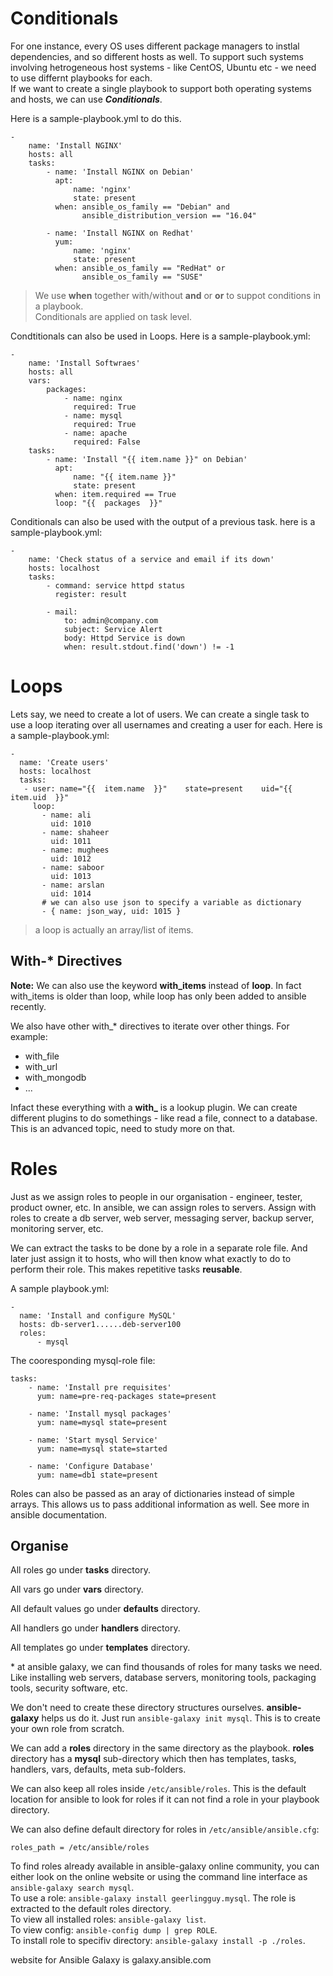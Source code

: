 # Conditionals

For one instance, every OS uses different package managers to instlal dependencies, and so different hosts as well. To support such systems involving hetrogeneous host systems - like CentOS, Ubuntu etc - we need to use differnt playbooks for each.<br/>
If we want to create a single playbook to support both operating systems and hosts, we can use __*Conditionals*__.

Here is a sample-playbook.yml to do this.

    -
        name: 'Install NGINX'
        hosts: all
        tasks:
            - name: 'Install NGINX on Debian'
              apt:
                  name: 'nginx'
                  state: present
              when: ansible_os_family == "Debian" and
                    ansible_distribution_version == "16.04"

            - name: 'Install NGINX on Redhat'
              yum:
                  name: 'nginx'
                  state: present
              when: ansible_os_family == "RedHat" or
                    ansible_os_family == "SUSE"
<blockquote>
    <p>We use <strong>when</strong> together with/without <strong>and</strong> or <strong>or</strong> to suppot conditions in a playbook.<br />
    Conditionals are applied on task level.</p>
</blockquote>

Condtitionals can also be used in Loops. Here is a sample-playbook.yml:

    -
        name: 'Install Softwraes'
        hosts: all
        vars:
            packages:
                - name: nginx
                  required: True
                - name: mysql
                  required: True
                - name: apache
                  required: False
        tasks:
            - name: 'Install "{{ item.name }}" on Debian'
              apt:
                  name: "{{ item.name }}"
                  state: present
              when: item.required == True
              loop: "{{  packages  }}"

Conditionals can also be used with the output of a previous task. here is a sample-playbook.yml:

    -
        name: 'Check status of a service and email if its down'
        hosts: localhost
        tasks:
            - command: service httpd status
              register: result

            - mail:
                to: admin@company.com
                subject: Service Alert
                body: Httpd Service is down
                when: result.stdout.find('down') != -1

# Loops

Lets say, we need to create a lot of users. We can create a single task to use a loop iterating over all usernames and creating a user for each. Here is a sample-playbook.yml:

    -
      name: 'Create users'
      hosts: localhost
      tasks:
       - user: name="{{  item.name  }}"    state=present    uid="{{  item.uid  }}"
         loop:
           - name: ali
             uid: 1010
           - name: shaheer
             uid: 1011
           - name: mughees
             uid: 1012
           - name: saboor
             uid: 1013
           - name: arslan
             uid: 1014
           # we can also use json to specify a variable as dictionary
           - { name: json_way, uid: 1015 }

<blockquote>
a loop is actually an array/list of items.
</blockquote>

## With-* Directives
**Note:** We can also use the keyword **with_items** instead of **loop**. In fact with_items is older than loop, while loop has only been added to ansible recently.

We also have other with_* directives to iterate over other things. For example:
* with_file
* with_url
* with_mongodb
* ...

Infact these everything with a **with_** is a lookup plugin. We can create different plugins to do somethings - like read a file, connect to a database. This is an advanced topic, need to study more on that.

# Roles

Just as we assign roles to people in our organisation - engineer, tester, product owner, etc. In ansible, we can assign roles to servers. Assign with roles to create a db server, web server, messaging server, backup server, monitoring server, etc.

We can extract the tasks to be done by a role in a separate role file. And later just assign it to hosts, who will then know what exactly to do to perform their role. This makes repetitive tasks **reusable**.

A sample playbook.yml:

    -
      name: 'Install and configure MySQL'
      hosts: db-server1......deb-server100
      roles:
          - mysql

The cooresponding mysql-role file:

    tasks:
        - name: 'Install pre requisites'
          yum: name=pre-req-packages state=present

        - name: 'Install mysql packages'
          yum: name=mysql state=present

        - name: 'Start mysql Service'
          yum: name=mysql state=started

        - name: 'Configure Database'
          yum: name=db1 state=present

Roles can also be passed as an aray of dictionaries instead of simple arrays. This allows us to pass additional information as well. See more in ansible documentation.

## Organise

All roles go under **tasks** directory.

All vars go under **vars** directory.

All default values go under **defaults** directory.

All handlers go under **handlers** directory.

All templates go under **templates** directory.

\* at ansible galaxy, we can find thousands of roles for many tasks we need. Like installing web servers, database servers, monitoring tools, packaging tools, security software, etc.

We don't need to create these directory structures ourselves. **ansible-galaxy** helps us do it. Just run `ansible-galaxy init mysql`. This is to create your own role from scratch.

We can add a **roles** directory in the same directory as the playbook. **roles** directory has a **mysql** sub-directory which then has templates, tasks, handlers, vars, defaults, meta sub-folders.

We can also keep all roles inside `/etc/ansible/roles`. This is the default location for ansible to look for roles if it can not find a role in your playbook directory.

We can also define default directory for roles in `/etc/ansible/ansible.cfg`:

    roles_path = /etc/ansible/roles

To find roles already available in ansible-galaxy online community, you can either look on the online website or using the command line interface as `ansible-galaxy search mysql`.<br />
To use a role: `ansible-galaxy install geerlingguy.mysql`. The role is extracted to the default roles directory.<br />
To view all installed roles: `ansible-galaxy list`.<br />
To view config: `ansible-config dump | grep ROLE`.<br />
To install role to specifiv directory: `ansible-galaxy install -p ./roles`.

website for Ansible Galaxy is galaxy.ansible.com
